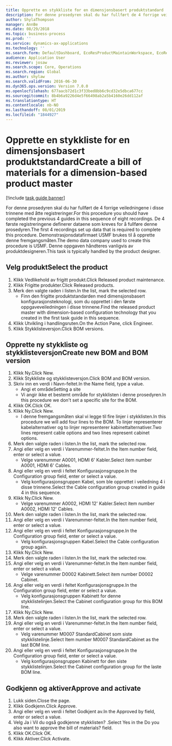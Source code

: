 ```yaml
---
title: Opprette en stykkliste for en dimensjonsbasert produktstandard
description: For denne prosedyren skal du har fullført de 4 forrige veiledningene i disse trinnene med åtte registreringer.
author: ShylaThompson
manager: AnnBe
ms.date: 08/29/2018
ms.topic: business-process
ms.prod: ''
ms.service: dynamics-ax-applications
ms.technology: ''
ms.search.form: DefaultDashboard, EcoResProductMaintainWorkspace, EcoResProductOpenCasesFormPart, EcoResProductDetailsExtended, BOMConsistOf, BOMTable, InventItemIdLookupSimple, HcmWorkerLookUp
audience: Application User
ms.reviewer: josaw
ms.search.scope: Core, Operations
ms.search.region: Global
ms.author: shylaw
ms.search.validFrom: 2016-06-30
ms.dyn365.ops.version: Version 7.0.0
ms.openlocfilehash: 677aacb72d1c3f33bed8bb6c9cd32e5dbca677cc
ms.sourcegitcommit: 8b4b6a9226d4e5f66498ab2a5b4160e26dd112af
ms.translationtype: HT
ms.contentlocale: nb-NO
ms.lasthandoff: 08/01/2019
ms.locfileid: "1844927"
---
```

# <a name="create-a-bill-of-materials-for-a-dimension-based-product-master"></a><span data-ttu-id="539f6-103">Opprette en stykkliste for en dimensjonsbasert produktstandard</span><span class="sxs-lookup"><span data-stu-id="539f6-103">Create a bill of materials for a dimension-based product master</span></span>

[!include [task guide banner](../../includes/task-guide-banner.md)]

<span data-ttu-id="539f6-104">For denne prosedyren skal du har fullført de 4 forrige veiledningene i disse trinnene med åtte registreringer.</span><span class="sxs-lookup"><span data-stu-id="539f6-104">For this procedure you should have completed the previous 4 guides in this sequence of eight recordings.</span></span> <span data-ttu-id="539f6-105">De 4 første registreringene definerer dataene som kreves for å fullføre denne prosedyren.</span><span class="sxs-lookup"><span data-stu-id="539f6-105">The first 4 recordings set up data that is required to complete this procedure.</span></span> <span data-ttu-id="539f6-106">Demonstrasjonsdatafirmaet USMF brukes til å opprette denne fremgangsmåten.</span><span class="sxs-lookup"><span data-stu-id="539f6-106">The demo data company used to create this procedure is USMF.</span></span> <span data-ttu-id="539f6-107">Denne oppgaven håndteres vanligvis av produktdesigneren.</span><span class="sxs-lookup"><span data-stu-id="539f6-107">This task is typically handled by the product designer.</span></span>


## <a name="select-the-product"></a><span data-ttu-id="539f6-108">Velg produkt</span><span class="sxs-lookup"><span data-stu-id="539f6-108">Select the product</span></span>
1. <span data-ttu-id="539f6-109">Klikk Vedlikehold av frigitt produkt.</span><span class="sxs-lookup"><span data-stu-id="539f6-109">Click Released product maintenance.</span></span>
2. <span data-ttu-id="539f6-110">Klikk Frigitte produkter.</span><span class="sxs-lookup"><span data-stu-id="539f6-110">Click Released products.</span></span>
3. <span data-ttu-id="539f6-111">Merk den valgte raden i listen.</span><span class="sxs-lookup"><span data-stu-id="539f6-111">In the list, mark the selected row.</span></span>
    * <span data-ttu-id="539f6-112">Finn den frigitte produktstandarden med dimensjonsbasert konfigurasjonsteknologi, som du opprettet i den første oppgaveveiledningen i disse trinnene.</span><span class="sxs-lookup"><span data-stu-id="539f6-112">Find the released product master with dimension-based configuration technology that you created in the first task guide in this sequence.</span></span>  
4. <span data-ttu-id="539f6-113">Klikk Utvikling i handlingsruten.</span><span class="sxs-lookup"><span data-stu-id="539f6-113">On the Action Pane, click Engineer.</span></span>
5. <span data-ttu-id="539f6-114">Klikk Stykklisteversjon.</span><span class="sxs-lookup"><span data-stu-id="539f6-114">Click BOM versions.</span></span>

## <a name="create-new-bom-and-bom-version"></a><span data-ttu-id="539f6-115">Opprette ny stykkliste og stykklisteversjon</span><span class="sxs-lookup"><span data-stu-id="539f6-115">Create new BOM and BOM version</span></span>
1. <span data-ttu-id="539f6-116">Klikk Ny.</span><span class="sxs-lookup"><span data-stu-id="539f6-116">Click New.</span></span>
2. <span data-ttu-id="539f6-117">Klikk Stykkliste og stykklisteversjon.</span><span class="sxs-lookup"><span data-stu-id="539f6-117">Click BOM and BOM version.</span></span>
3. <span data-ttu-id="539f6-118">Skriv inn en verdi i Navn-feltet.</span><span class="sxs-lookup"><span data-stu-id="539f6-118">In the Name field, type a value.</span></span>
    * <span data-ttu-id="539f6-119">Angi et område</span><span class="sxs-lookup"><span data-stu-id="539f6-119">Setting a site</span></span>  
    * <span data-ttu-id="539f6-120">Vi angir ikke et bestemt område for stykklisten i denne prosedyren.</span><span class="sxs-lookup"><span data-stu-id="539f6-120">In this procedure we don't set a specific site for the BOM.</span></span>  
4. <span data-ttu-id="539f6-121">Klikk OK.</span><span class="sxs-lookup"><span data-stu-id="539f6-121">Click OK.</span></span>
5. <span data-ttu-id="539f6-122">Klikk Ny.</span><span class="sxs-lookup"><span data-stu-id="539f6-122">Click New.</span></span>
    * <span data-ttu-id="539f6-123">I denne fremgangsmåten skal vi legge til fire linjer i stykklisten.</span><span class="sxs-lookup"><span data-stu-id="539f6-123">In this procedure we will add four lines to the BOM.</span></span> <span data-ttu-id="539f6-124">To linjer representerer kabelalternativer og to linjer representerer kabinettalternativer.</span><span class="sxs-lookup"><span data-stu-id="539f6-124">Two lines represent cable options and two lines represent cabinet options.</span></span>  
6. <span data-ttu-id="539f6-125">Merk den valgte raden i listen.</span><span class="sxs-lookup"><span data-stu-id="539f6-125">In the list, mark the selected row.</span></span>
7. <span data-ttu-id="539f6-126">Angi eller velg en verdi i Varenummer-feltet.</span><span class="sxs-lookup"><span data-stu-id="539f6-126">In the Item number field, enter or select a value.</span></span>
    * <span data-ttu-id="539f6-127">Velge varenummer A0001, HDMI 6' Kabler.</span><span class="sxs-lookup"><span data-stu-id="539f6-127">Select item number A0001, HDMI 6' Cables.</span></span>  
8. <span data-ttu-id="539f6-128">Angi eller velg en verdi i feltet Konfigurasjonsgruppe.</span><span class="sxs-lookup"><span data-stu-id="539f6-128">In the Configuration group field, enter or select a value.</span></span>
    * <span data-ttu-id="539f6-129">Velg konfigurasjonsgruppen Kabel, som ble opprettet i veiledning 4 i disse trinnene.</span><span class="sxs-lookup"><span data-stu-id="539f6-129">Select the Cable configuration group created in guide 4 in this sequence.</span></span>  
9. <span data-ttu-id="539f6-130">Klikk Ny.</span><span class="sxs-lookup"><span data-stu-id="539f6-130">Click New.</span></span>
    * <span data-ttu-id="539f6-131">Velge varenummer A0002, HDMI 12' Kabler.</span><span class="sxs-lookup"><span data-stu-id="539f6-131">Select item number A0002, HDMI 12' Cables.</span></span>  
10. <span data-ttu-id="539f6-132">Merk den valgte raden i listen.</span><span class="sxs-lookup"><span data-stu-id="539f6-132">In the list, mark the selected row.</span></span>
11. <span data-ttu-id="539f6-133">Angi eller velg en verdi i Varenummer-feltet.</span><span class="sxs-lookup"><span data-stu-id="539f6-133">In the Item number field, enter or select a value.</span></span>
12. <span data-ttu-id="539f6-134">Angi eller velg en verdi i feltet Konfigurasjonsgruppe.</span><span class="sxs-lookup"><span data-stu-id="539f6-134">In the Configuration group field, enter or select a value.</span></span>
    * <span data-ttu-id="539f6-135">Velg konfigurasjonsgruppen Kabel.</span><span class="sxs-lookup"><span data-stu-id="539f6-135">Select the Cable configuration group again.</span></span>  
13. <span data-ttu-id="539f6-136">Klikk Ny.</span><span class="sxs-lookup"><span data-stu-id="539f6-136">Click New.</span></span>
14. <span data-ttu-id="539f6-137">Merk den valgte raden i listen.</span><span class="sxs-lookup"><span data-stu-id="539f6-137">In the list, mark the selected row.</span></span>
15. <span data-ttu-id="539f6-138">Angi eller velg en verdi i Varenummer-feltet.</span><span class="sxs-lookup"><span data-stu-id="539f6-138">In the Item number field, enter or select a value.</span></span>
    * <span data-ttu-id="539f6-139">Velge varenummer D0002 Kabinett.</span><span class="sxs-lookup"><span data-stu-id="539f6-139">Select item number D0002 Cabinet.</span></span>  
16. <span data-ttu-id="539f6-140">Angi eller velg en verdi i feltet Konfigurasjonsgruppe.</span><span class="sxs-lookup"><span data-stu-id="539f6-140">In the Configuration group field, enter or select a value.</span></span>
    * <span data-ttu-id="539f6-141">Velg konfigurasjonsgruppen Kabinett for denne stykklistelinjen.</span><span class="sxs-lookup"><span data-stu-id="539f6-141">Select the Cabinet configuration group for this BOM line.</span></span>  
17. <span data-ttu-id="539f6-142">Klikk Ny.</span><span class="sxs-lookup"><span data-stu-id="539f6-142">Click New.</span></span>
18. <span data-ttu-id="539f6-143">Merk den valgte raden i listen.</span><span class="sxs-lookup"><span data-stu-id="539f6-143">In the list, mark the selected row.</span></span>
19. <span data-ttu-id="539f6-144">Angi eller velg en verdi i Varenummer-feltet.</span><span class="sxs-lookup"><span data-stu-id="539f6-144">In the Item number field, enter or select a value.</span></span>
    * <span data-ttu-id="539f6-145">Velg varenummer M0007 StandardCabinet som siste stykklistelinje.</span><span class="sxs-lookup"><span data-stu-id="539f6-145">Select Item number M0007 StandardCabinet as the last BOM line.</span></span>  
20. <span data-ttu-id="539f6-146">Angi eller velg en verdi i feltet Konfigurasjonsgruppe.</span><span class="sxs-lookup"><span data-stu-id="539f6-146">In the Configuration group field, enter or select a value.</span></span>
    * <span data-ttu-id="539f6-147">Velg konfigurasjonsgruppen Kabinett for den siste stykklistelinjen.</span><span class="sxs-lookup"><span data-stu-id="539f6-147">Select the Cabinet configuration group for the laste BOM line.</span></span>  

## <a name="approve-and-activate"></a><span data-ttu-id="539f6-148">Godkjenn og aktiver</span><span class="sxs-lookup"><span data-stu-id="539f6-148">Approve and activate</span></span>
1. <span data-ttu-id="539f6-149">Lukk siden.</span><span class="sxs-lookup"><span data-stu-id="539f6-149">Close the page.</span></span>
2. <span data-ttu-id="539f6-150">Klikk Godkjenn.</span><span class="sxs-lookup"><span data-stu-id="539f6-150">Click Approve.</span></span>
3. <span data-ttu-id="539f6-151">Angi eller velg en verdi i feltet Godkjent av.</span><span class="sxs-lookup"><span data-stu-id="539f6-151">In the Approved by field, enter or select a value.</span></span>
4. <span data-ttu-id="539f6-152">Velg Ja i Vil du også godkjenne stykklisten? .</span><span class="sxs-lookup"><span data-stu-id="539f6-152">Select Yes in the Do you also want to approve the bill of materials? field.</span></span>
5. <span data-ttu-id="539f6-153">Klikk OK.</span><span class="sxs-lookup"><span data-stu-id="539f6-153">Click OK.</span></span>
6. <span data-ttu-id="539f6-154">Klikk Aktiver.</span><span class="sxs-lookup"><span data-stu-id="539f6-154">Click Activate.</span></span>

